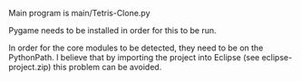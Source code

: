 Main program is main/Tetris-Clone.py

Pygame needs to be installed in order for this to be run.

In order for the core modules to be detected, they need to be on the PythonPath.
I believe that by importing the project into Eclipse (see eclipse-project.zip)
this problem can be avoided.